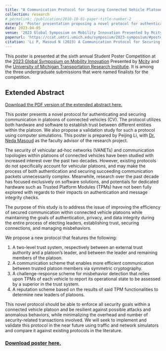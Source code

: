 ```yaml
---
title: "A Communication Protocol for Securing Connected Vehicle Platoons Using Joint Hardware-Software Means"
collection: research
# permalink: /publication/2010-10-01-paper-title-number-2
excerpt: 'Poster presentation proposing a novel protocol for authenticating and securing communication within connected vehicle platoons.'
date: 2023-04-05
venue: '2023 Global Symposium on Mobility Innovation Presented by Mcity and UMTRI'
paperurl: 'https://ccat.umtri.umich.edu/symposium/2023-symposium/#poster'
citation: 'Li P, Masoud N (2023) A Communication Protocol for Securing Connected Vehicle Platoons Using Joint Hardware-Software Means. Poster presented at the 2023 Global Symposium on Mobility Innovation Presented by Mcity and UMTRI, Ann Arbor, MI, USA.'
---
```


This poster is presented at the sixth annual Student Poster Competition at the [2023 Global Symposium on Mobility Innovation](https://ccat.umtri.umich.edu/symposium/2023-symposium/) Presented by [Mcity](https://mcity.umich.edu) and the [University of Michigan Transportation Research Institutie](https://umtri.umich.edu).
It is among the three undergraduate submissions that were named finalists for the competition.

## Extended Abstract

[Download the PDF version of the extended abstract here.](http://www-personal.umich.edu/~peijli/files/CCAT-abstract.pdf)

This poster presents a novel protocol for authenticating and securing communication in platoons of connected vehicles (CV). The protocol utilizes both hardware and software to establish trust between different entities within the platoon. We also propose a validation study for such a protocol using computer simulations. This poster is prepared by Peijing Li, with [Dr. Neda Masoud](https://cee.engin.umich.edu/people/masoud-neda/) as the faculty advisor of the research project.

The security of vehicular ad-hoc networks (VANETs) and communication topologies within platoons of
connected vehicles have been studied with increased interest over the past two decades. However, existing protocols do not specifically account for vehicular platoons, and may make the process of both authentication and securing succeeding communication packets unnecessarily complex. Meanwhile, research over the past decade has focused exclusively on software solutions, and potentials for dedicated hardware such as Trusted Platform Modules (TPMs) have not been fully explored with regards to their impacts on authentication and message integrity checks.

The purpose of this study is to address the issue of improving the efficiency of secured communication within connected vehicle platoons while maintaining the goals of authentication, privacy, and data integrity during the entire process of electing leaders, establishing trust, securing connections, and managing misbehaviors.

We propose a new protocol that features the following:

1. A two-level trust system, respectively between an external trust authority and a platoon’s leader, and between the leader and remaining members of the platoon.
2. A communication scheme that enables more efficient communication between trusted platoon members
via symmetric cryptography.
3. A challenge-response scheme for misbehavior detection that relies upon TPMs of each vehicle to report
its operational state to be assessed by a superior in the trust system.
4. A reputation scheme based on the results of said TPM functionalities to determine new leaders of
platoons.

This novel protocol should be able to enforce all security goals within a connected vehicle platoon and be resilient against possible attacks and anomalous behaviors, while minimalizing the overhead and number of security-related transactions involved. 
We will seek to implement and validate this protocol in the near future using traffic and network simulators and compare it against existing protocols in the literature.

### [Download poster here.](http://www-personal.umich.edu/~peijli/files/CCAT-poster.pdf)

<!-- ## Recommended citation

Li P, Masoud N (2023) A Communication Protocol for Securing Connected Vehicle Platoons Using Joint Hardware-Software Means. Poster presented at the 2023 Global Symposium on Mobility Innovation Presented by Mcity and UMTRI, Ann Arbor, MI, USA. -->
